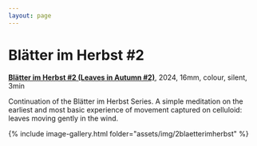 ```yaml
---
layout: page
---
```


# Blätter im Herbst #2

<strong><b><a href="" rel="noopener noreferrer" target="_blank">Blätter im Herbst #2 (Leaves in Autumn #2)</a></b></strong>, 2024, 16mm, colour, silent, 3min <br>

Continuation of the Blätter im Herbst Series. A simple meditation on the earliest and most basic experience of movement captured on celluloid: leaves moving gently in the wind.

{% include image-gallery.html folder="assets/img/2blaetterimherbst" %}

<!--
<ul>
{% for image in site.static_files %}
    {% if image.path contains 'assets/img/blaetterimherbst' %}
<a class="img" href="{{ image.path }}"><img title="" src="{{ image.path }}"/></a>
    {% endif %}
{% endfor %}
</ul>
-->